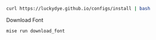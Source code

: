 ```bash
curl https://luckydye.github.io/configs/install | bash
```

Download Font
```bash
mise run download_font
```
